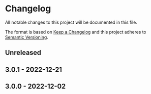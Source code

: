 # Changelog

All notable changes to this project will be documented in this file.

The format is based on [Keep a Changelog](http://keepachangelog.com/)
and this project adheres to [Semantic Versioning](http://semver.org/).

## Unreleased

## 3.0.1 - 2022-12-21

## 3.0.0 - 2022-12-02
